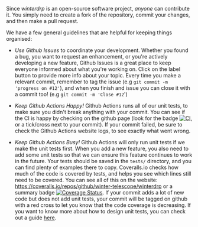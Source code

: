 Since _winterdrp_ is an open-source software project, *anyone* can contribute it. You simply need to create a fork of the repository, commit your changes, and then make a pull request.

We have a few general guidelines that are helpful for keeping things organised:

* *Use Github Issues* to coordinate your development. Whether you found a bug, you want to request an enhancement, or you're actively developing a new feature, Github Issues is a great place to keep everyone informed about what you're working on. Click on the label button to provide more info about your topic. Every time you make a relevant commit, remember to tag the issue (e.g `git commit -m 'progress on #12'`), and when you finish and issue you can close it with a commit too! (e.g `git commit -m 'Close #12`')

* *Keep Github Actions Happy!* Github Actions runs all of our unit tests, to make sure you didn't break anything with your commit. You can see if the CI is happy by checking on the github page (look for the badge [![CI](https://github.com/winter-telescope/winterdrp/actions/workflows/continous_integration.yml/badge.svg)](https://github.com/winter-telescope/winterdrp/actions/workflows/continous_integration.yml), or a tick/cross next to your commit). If your commit failed, be sure to check the Github Actions website logs, to see exactly what went wrong.

* *Keep Github Actions Busy!* Github Actions will only run unit tests if we make the unit tests first. When you add a new feature, you also need to add some unit tests so that we can ensure this feature continues to work in the future. Your tests should be saved in the `tests/` directory, and you can find plenty of examples there to copy. Coveralls.io checks how much of the code is covered by tests, and helps you see which lines still need to be covered. You can see all of this on the website: https://coveralls.io/repos/github/winter-telescope/winterdrp or a summary badge [![Coverage Status](https://coveralls.io/repos/github/winter-telescope/winterdrp/badge.svg?branch=main)](https://coveralls.io/github/winter-telescope/winterdrp?branch=main). If your commit adds a lot of new code but does not add unit tests, your commit will be tagged on github with a red cross to let you know that the code coverage is decreasing. If you want to know more about how to design unit tests, you can check out a guide [here](https://medium.com/swlh/introduction-to-unit-testing-in-python-using-unittest-framework-6faa06cc3ee1).
